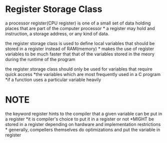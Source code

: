 # Register Storage Class

a processor register(CPU register) is one of a small set of data holding places that are part of the computer processor
    * a register may hold and instruction, a storage address, or any kind of data.

the register storage class is used to define local variables that should be stored in a register instead of RAM(memory)
    * makes the use of register variables to be much faster that that of the variables stored in the meory during the runtime of the program

the register storage class should only be used for variables that require quick access
    *the variables which are most frequently used in a C program
        *if a function uses a particular variable heavily

# NOTE
the keyword register hints to the compiler that a given variable can be put in a register
    *it is compiler's choice to put it in a register or not
        *MIGHT be stored in a register depending on hardware and implementation restrictions 
            * generally, compellers themselves  do optimizations and put the variable in register
            